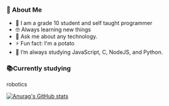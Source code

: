 ### 🧭  About Me

- 🏫 I am a grade 10 student and self taught programmer
- 🤓 Always learning new things
- 💬 Ask me about any technology.
- ⚡ Fun fact: I'm a potato
- 🌱 I’m always studying JavaScript, C, NodeJS, and Python.

### 📚Currently studying
robotics


[![Anurag's GitHub stats](https://github-readme-stats.vercel.app/api?username=pbmndz)](https://github.com/anuraghazra/github-readme-stats&show_icons=true&theme=tokyonight)
